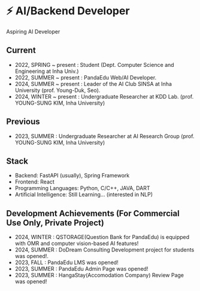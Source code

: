 # ⚡ AI/Backend Developer 
Aspiring AI Developer

<!--
**jhchoi03/jhchoi03** is a ✨ _special_ ✨ repository because its `README.md` (this file) appears on your GitHub profile.

Here are some ideas to get you started:

- 🔭 I’m currently working on ...
- 🌱 I’m currently learning ...
- 👯 I’m looking to collaborate on ...
- 🤔 I’m looking for help with ...
- 💬 Ask me about ...
- 📫 How to reach me: ...
- 😄 Pronouns: ...
- ⚡ Fun fact: ...
-->

## Current
- 2022, SPRING ~ present : Student (Dept. Computer Science and Engineering at Inha Univ.)
- 2022, SUMMER ~ present : PandaEdu Web/AI Developer.
- 2024, SUMMER ~ present : Leader of the AI Club SINSA at Inha University (prof. Young-Duk, Seo).
- 2024, WINTER ~ present : Undergraduate Researcher at KDD Lab.  (prof. YOUNG-SUNG KIM, Inha University)


## Previous
- 2023, SUMMER : Undergraduate Researcher at AI Research Group (prof. YOUNG-SUNG KIM, Inha University)

## Stack
- Backend: FastAPI (usually), Spring Framework
- Frontend: React
- Programming Languages: Python, C/C++, JAVA, DART 
- Artificial Intelligence: Still Learning... (interested in NLP)


## Development Achievements (For Commercial Use Only, Private Project)
- 2024, WINTER : QSTORAGE(Question Bank for PandaEdu) is equipped with OMR and computer vision-based AI features!
- 2024, SUMMER : DoDream Consulting Development project for students was opened!.
- 2023, FALL : PandaEdu LMS was opened!
- 2023, SUMMER : PandaEdu Admin Page was opened!
- 2023, SUMMER : HangaStay(Accomodation Company) Review Page was opened!
